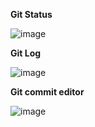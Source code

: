 
**Git Status** 

![image](https://user-images.githubusercontent.com/49791498/80870894-2a912500-8ca1-11ea-9d50-c854f0d8d8dd.png)

**Git Log** 

![image](https://user-images.githubusercontent.com/49791498/80870906-53191f00-8ca1-11ea-914b-5be6e78e8eb7.png)

**Git commit editor** 

![image](https://user-images.githubusercontent.com/49791498/80870958-b3a85c00-8ca1-11ea-8a56-e49c2cb0ede5.png)


